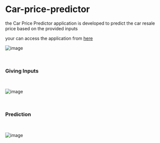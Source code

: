 # Car-price-predictor
the Car Price Predictor application is developed to predict the car resale price based on the provided inputs

your can access the application from <a href='https://car-price-predictor0.herokuapp.com/'> here </a> 

![image](https://user-images.githubusercontent.com/28361738/126913438-e8aca48f-e66e-49c6-b98d-ea8aceb5b7a2.png)

<br>
<h3> Giving Inputs </h3>
<br>

![image](https://user-images.githubusercontent.com/28361738/126913470-14eeb7ef-2cc5-4a0b-850d-d4523adffcc2.png)

<br>

<h3> Prediction </h3>
<br>

![image](https://user-images.githubusercontent.com/28361738/126913520-9abec83f-a937-422c-aef0-92f6510388f5.png)
